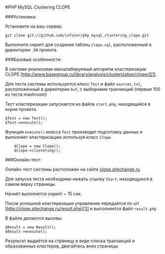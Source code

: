 #PHP MySQL Clustering CLOPE

###Установка:

Установите на ваш сервер. 
    
```
git clone git://github.com/infozor/php_mysql_clustering_clope.git
```

Выполните скрипт для создания таблиц `clope.sql`, расположенный в директории `_DB` проекта.


###Базовые особенности:

В системе реализован масштабируемый алгоритм кластеризации CLOPE [http://www.basegroup.ru/library/analysis/clusterization/clope/][1]. 


Для теста системы используется класс `Test` и файл `sources.txt`, расположенный в директории `buf`, с выборками транзакций (первые 100 из теста mashroom)


Тест кластеризации запускается из файла `start.php`, находящийся в корне проекта.

    $Test = new Test();
    $Test->execute();
    

Функция `execute()` класса `Test` производит подготовку данных и выполняет кластеризацию используя класс `Clope`.

        $Clope = new Clope();
        $Clope->clustering();

###Онлайн-тест:
    
Онлайн-тест системы расположен на сайте [clope.sitechange.ru][2]

Для запуска теста необходимо нажать ссылку `Start`, находящуюся в самом верху страницы.

Начнёт выполнятся скрипт ~ 15 сек.

После успешной кластеризации управление передаётся по url [http://clope.sitechange.ru/result.php][3] и выполняется файл `result.php`

В файле делаются вызовы:

    $Result = new Result();
    $Result->execute(); 




Результат выдаётся на страницу в виде списка транзакций и образованных кластеров, двигайтесь вниз страницы.


  [1]: http://www.basegroup.ru/library/analysis/clusterization/clope/
  [2]: http://inforub.ru
  [3]: http://inforub.ru/result.php
